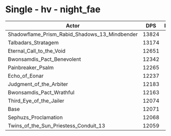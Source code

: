 # Single - hv - night_fae
| Actor | DPS | Increase |
|---|:---:|:---:|
|Shadowflame_Prism_Rabid_Shadows_13_Mindbender|13824|14.52%|
|Talbadars_Stratagem|13174|9.14%|
|Eternal_Call_to_the_Void|12651|4.80%|
|Bwonsamdis_Pact_Benevolent|12342|2.25%|
|Painbreaker_Psalm|12265|1.61%|
|Echo_of_Eonar|12237|1.38%|
|Judgment_of_the_Arbiter|12183|0.93%|
|Bwonsamdis_Pact_Wrathful|12163|0.76%|
|Third_Eye_of_the_Jailer|12074|0.02%|
|Base|12071|0.00%|
|Sephuzs_Proclamation|12068|-0.02%|
|Twins_of_the_Sun_Priestess_Conduit_13|12059|-0.10%|
